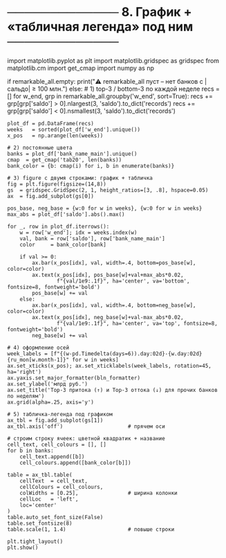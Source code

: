 # ───────────── 8. График + «табличная легенда» под ним ─────────────
import matplotlib.pyplot as plt
import matplotlib.gridspec as gridspec
from matplotlib.cm import get_cmap
import numpy as np

if remarkable_all.empty:
    print("⚠️  remarkable_all пуст – нет банков с |сальдо| ≥ 100 млн.")
else:
    # 1) top-3 / bottom-3 по каждой неделе
    recs = []
    for w_end, grp in remarkable_all.groupby('w_end', sort=True):
        recs += grp[grp['saldo'] > 0].nlargest(3, 'saldo').to_dict('records')
        recs += grp[grp['saldo'] < 0].nsmallest(3, 'saldo').to_dict('records')

    plot_df = pd.DataFrame(recs)
    weeks   = sorted(plot_df['w_end'].unique())
    x_pos   = np.arange(len(weeks))

    # 2) постоянные цвета
    banks = plot_df['bank_name_main'].unique()
    cmap  = get_cmap('tab20', len(banks))
    bank_color = {b: cmap(i) for i, b in enumerate(banks)}

    # 3) figure с двумя строками: график + табличка
    fig = plt.figure(figsize=(14,8))
    gs  = gridspec.GridSpec(2, 1, height_ratios=[3, .8], hspace=0.05)
    ax  = fig.add_subplot(gs[0])

    pos_base, neg_base = {w:0 for w in weeks}, {w:0 for w in weeks}
    max_abs = plot_df['saldo'].abs().max()

    for _, row in plot_df.iterrows():
        w = row['w_end']; idx = weeks.index(w)
        val, bank = row['saldo'], row['bank_name_main']
        color     = bank_color[bank]

        if val >= 0:
            ax.bar(x_pos[idx], val, width=.4, bottom=pos_base[w], color=color)
            ax.text(x_pos[idx], pos_base[w]+val+max_abs*0.02,
                    f"{val/1e9:.1f}", ha='center', va='bottom', fontsize=8, fontweight='bold')
            pos_base[w] += val
        else:
            ax.bar(x_pos[idx], val, width=.4, bottom=neg_base[w], color=color)
            ax.text(x_pos[idx], neg_base[w]+val-max_abs*0.02,
                    f"{val/1e9:.1f}", ha='center', va='top', fontsize=8, fontweight='bold')
            neg_base[w] += val

    # 4) оформление осей
    week_labels = [f"{(w-pd.Timedelta(days=6)).day:02d}-{w.day:02d} {ru_mon[w.month-1]}" for w in weeks]
    ax.set_xticks(x_pos); ax.set_xticklabels(week_labels, rotation=45, ha='right')
    ax.yaxis.set_major_formatter(bln_formatter)
    ax.set_ylabel('млрд руб.')
    ax.set_title('Top-3 притока (↑) и Top-3 оттока (↓) для прочих банков по неделям')
    ax.grid(alpha=.25, axis='y')

    # 5) табличка-легенда под графиком
    ax_tbl = fig.add_subplot(gs[1])
    ax_tbl.axis('off')                     # прячем оси

    # строим строку ячеек: цветной квадратик + название
    cell_text, cell_colours = [], []
    for b in banks:
        cell_text.append([b])
        cell_colours.append([bank_color[b]])

    table = ax_tbl.table(
        cellText  = cell_text,
        cellColours = cell_colours,
        colWidths = [0.25],                # ширина колонки
        cellLoc   = 'left',
        loc='center'
    )
    table.auto_set_font_size(False)
    table.set_fontsize(8)
    table.scale(1, 1.4)                    # повыше строки

    plt.tight_layout()
    plt.show()
